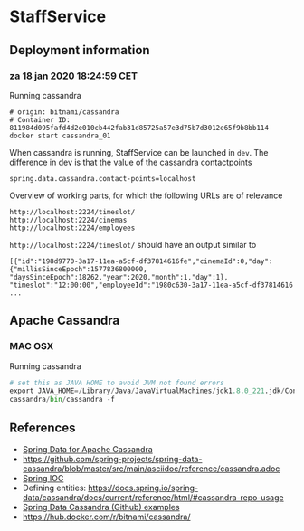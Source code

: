 # StaffService

## Deployment information

### za 18 jan 2020 18:24:59 CET
Running cassandra 
```
# origin: bitnami/cassandra
# Container ID: 811984d095fafd4d2e010cb442fab31d85725a57e3d75b7d3012e65f9b8bb114
docker start cassandra_01
```
When cassandra is running, StaffService can be launched in `dev`.
The difference in dev is that the value of the cassandra contactpoints
```
spring.data.cassandra.contact-points=localhost
``` 
Overview of working parts, for which the following URLs are of relevance
````plain 
http://localhost:2224/timeslot/
http://localhost:2224/cinemas
http://localhost:2224/employees
````

`http://localhost:2224/timeslot/` should have an output similar to
```
[{"id":"198d9770-3a17-11ea-a5cf-df37814616fe","cinemaId":0,"day":{"millisSinceEpoch":1577836800000,
"daysSinceEpoch":18262,"year":2020,"month":1,"day":1},
"timeslot":"12:00:00","employeeId":"1980c630-3a17-11ea-a5cf-df37814616 ... 
```

## Apache Cassandra

### MAC OSX
Running cassandra
```python
# set this as JAVA HOME to avoid JVM not found errors
export JAVA_HOME=/Library/Java/JavaVirtualMachines/jdk1.8.0_221.jdk/Contents/Home
cassandra/bin/cassandra -f
```


## References
- [Spring Data for Apache Cassandra](https://docs.spring.io/spring-data/cassandra/docs/current/reference/html/#reference)
- https://github.com/spring-projects/spring-data-cassandra/blob/master/src/main/asciidoc/reference/cassandra.adoc
- [Spring IOC ](https://docs.spring.io/spring/docs/3.2.x/spring-framework-reference/html/beans.html)
- Defining entities: https://docs.spring.io/spring-data/cassandra/docs/current/reference/html/#cassandra-repo-usage
- [Spring Data Cassandra (Github) examples](https://github.com/spring-projects/spring-data-examples/tree/master/cassandra)
- https://hub.docker.com/r/bitnami/cassandra/